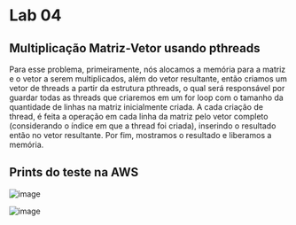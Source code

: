 # Lab 04

## Multiplicação Matriz-Vetor usando pthreads

Para esse problema, primeiramente, nós alocamos a memória para a matriz e o vetor a serem multiplicados, além do vetor resultante, então criamos um vetor de threads a partir da estrutura pthreads, o qual será responsável por guardar todas as threads que criaremos em um for loop com o tamanho da quantidade de linhas na matriz inicialmente criada. A cada criação de thread, é feita a operação em cada linha da matriz pelo vetor completo (considerando o índice em que a thread foi criada), inserindo o resultado então no vetor resultante. Por fim, mostramos o resultado e liberamos a memória. 

## Prints do teste na AWS
![image](https://github.com/MaracujaDoMack/Sistemas-Operacionais-04G/assets/162309148/82d1f6da-2ead-4497-b2b3-de05f19ffe50)

![image](https://github.com/MaracujaDoMack/Sistemas-Operacionais-04G/assets/162309148/22d0c66e-fac7-439a-be2e-d26017377f40)
